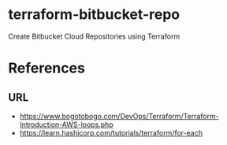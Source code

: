 # terraform-bitbucket-repo
Create Bitbucket Cloud Repositories using Terraform

# References

## URL

- https://www.bogotobogo.com/DevOps/Terraform/Terraform-Introduction-AWS-loops.php
- https://learn.hashicorp.com/tutorials/terraform/for-each
